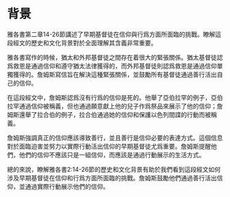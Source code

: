 # 背景

雅各書第二章14-26節講述了早期基督徒在信仰與行爲方面所面臨的挑戰。瞭解這段經文的歷史和文化背景對於全面理解其含義非常重要。

雅各書寫作的時候，猶太和外邦基督徒之間存在着很大的緊張關係。猶太基督徒認爲救恩是通過信仰和遵守猶太法律獲得的，而外邦基督徒則認爲救恩是通過信仰單獨獲得的。詹姆斯寫信旨在解決這種緊張關係，並鼓勵所有基督徒通過善行活出自己的信仰。

在這段經文中，詹姆斯認爲沒有行爲的信仰是死的。他舉了亞伯拉罕的例子，亞伯拉罕通過信仰被稱義，但也通過願意獻上他的兒子作爲祭品來展示了他的信仰；詹姆斯還舉了拉合伯的例子，拉合伯通過她的信仰和保護以色列間諜的行動而被稱義。

詹姆斯強調真正的信仰應該導致善行，並且善行是信仰必要的表達方式。這個信息對於面臨迫害並努力以實際行動活出信仰的早期基督徒尤爲重要。詹姆斯提醒他們，他們的信仰不應該只是一組信仰，而應該是通過行動展示的生活方式。

總的來說，瞭解雅各書2:14-26節的歷史和文化背景有助於我們看到這段經文如何涉及早期基督徒在信仰和行爲方面所面臨的挑戰。詹姆斯鼓勵他們通過善行活出信仰，並通過實際行動展示他們的信仰。